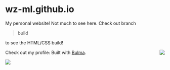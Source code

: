 # wz-ml.github.io
My personal website! Not much to see here. Check out branch 
>build 

to see the HTML/CSS build!

Check out my profile:
<img align="right" src="https://github-readme-stats.vercel.app/api?username=wz-ml">
Built with [Bulma](https://bulma.io).

![](https://bulma.io/images/bulma-logo.png)
